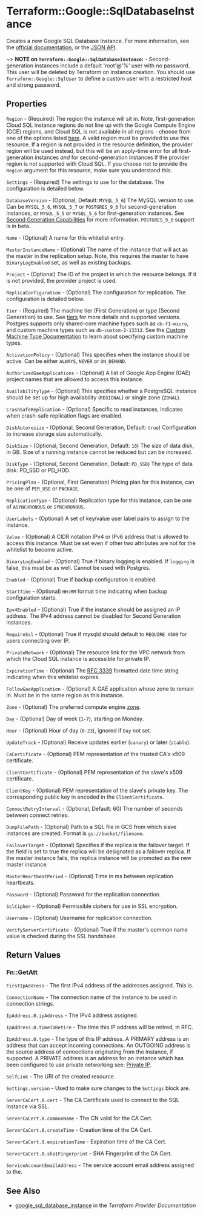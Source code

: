 # Terraform::Google::SqlDatabaseInstance

Creates a new Google SQL Database Instance. For more information, see the [official documentation](https://cloud.google.com/sql/),
or the [JSON API](https://cloud.google.com/sql/docs/admin-api/v1beta4/instances).

~> **NOTE on `Terraform::Google::SqlDatabaseInstance`:** - Second-generation instances include a
default 'root'@'%' user with no password. This user will be deleted by Terraform on
instance creation. You should use `Terraform::Google::SqlUser` to define a custom user with
a restricted host and strong password.

## Properties

`Region` - (Required) The region the instance will sit in. Note, first-generation Cloud SQL instance regions do not line up with the Google Compute Engine (GCE) regions, and Cloud SQL is not available in all regions - choose from one of the options listed [here](https://cloud.google.com/sql/docs/mysql/instance-locations). A valid region must be provided to use this resource. If a region is not provided in the resource definition, the provider region will be used instead, but this will be an apply-time error for all first-generation instances *and* for second-generation instances if the provider region is not supported with Cloud SQL. If you choose not to provide the `Region` argument for this resource, make sure you understand this.

`Settings` - (Required) The settings to use for the database. The configuration is detailed below.

`DatabaseVersion` - (Optional, Default: `MYSQL_5_6`) The MySQL version to use. Can be `MYSQL_5_6`, `MYSQL_5_7` or `POSTGRES_9_6` for second-generation instances, or `MYSQL_5_5` or `MYSQL_5_6` for first-generation instances. See [Second Generation Capabilities](https://cloud.google.com/sql/docs/1st-2nd-gen-differences) for more information. `POSTGRES_9_6` support is in beta.

`Name` - (Optional) A name for this whitelist entry.

`MasterInstanceName` - (Optional) The name of the instance that will act as the master in the replication setup. Note, this requires the master to have `BinaryLogEnabled` set, as well as existing backups.

`Project` - (Optional) The ID of the project in which the resource belongs. If it is not provided, the provider project is used.

`ReplicaConfiguration` - (Optional) The configuration for replication. The configuration is detailed below.

`Tier` - (Required) The machine tier (First Generation) or type (Second Generation) to use. See [tiers](https://cloud.google.com/sql/docs/admin-api/v1beta4/tiers) for more details and supported versions. Postgres supports only shared-core machine types such as `db-f1-micro`, and custom machine types such as `db-custom-2-13312`. See the [Custom Machine Type Documentation](https://cloud.google.com/compute/docs/instances/creating-instance-with-custom-machine-type#create) to learn about specifying custom machine types.

`ActivationPolicy` - (Optional) This specifies when the instance should be active. Can be either `ALWAYS`, `NEVER` or `ON_DEMAND`.

`AuthorizedGaeApplications` - (Optional) A list of Google App Engine (GAE) project names that are allowed to access this instance.

`AvailabilityType` - (Optional) This specifies whether a PostgreSQL instance should be set up for high availability (`REGIONAL`) or single zone (`ZONAL`).

`CrashSafeReplication` - (Optional) Specific to read instances, indicates when crash-safe replication flags are enabled.

`DiskAutoresize` - (Optional, Second Generation, Default: `true`) Configuration to increase storage size automatically.

`DiskSize` - (Optional, Second Generation, Default: `10`) The size of data disk, in GB. Size of a running instance cannot be reduced but can be increased.

`DiskType` - (Optional, Second Generation, Default: `PD_SSD`) The type of data disk: PD_SSD or PD_HDD.

`PricingPlan` - (Optional, First Generation) Pricing plan for this instance, can be one of `PER_USE` or `PACKAGE`.

`ReplicationType` - (Optional) Replication type for this instance, can be one of `ASYNCHRONOUS` or `SYNCHRONOUS`.

`UserLabels` - (Optional) A set of key/value user label pairs to assign to the instance.

`Value` - (Optional) A CIDR notation IPv4 or IPv6 address that is allowed to access this instance. Must be set even if other two attributes are not for the whitelist to become active.

`BinaryLogEnabled` - (Optional) True if binary logging is enabled. If `logging` is false, this must be as well. Cannot be used with Postgres.

`Enabled` - (Optional) True if backup configuration is enabled.

`StartTime` - (Optional) `HH:MM` format time indicating when backup configuration starts.

`Ipv4Enabled` - (Optional) True if the instance should be assigned an IP address. The IPv4 address cannot be disabled for Second Generation instances.

`RequireSsl` - (Optional) True if mysqld should default to `REQUIRE X509` for users connecting over IP.

`PrivateNetwork` - (Optional) The resource link for the VPC network from which the Cloud SQL instance is accessible for private IP.

`ExpirationTime` - (Optional) The [RFC 3339](https://tools.ietf.org/html/rfc3339) formatted date time string indicating when this whitelist expires.

`FollowGaeApplication` - (Optional) A GAE application whose zone to remain in. Must be in the same region as this instance.

`Zone` - (Optional) The preferred compute engine [zone](https://cloud.google.com/compute/docs/zones?hl=en).

`Day` - (Optional) Day of week (`1-7`), starting on Monday.

`Hour` - (Optional) Hour of day (`0-23`), ignored if `Day` not set.

`UpdateTrack` - (Optional) Receive updates earlier (`canary`) or later (`stable`).

`CaCertificate` - (Optional) PEM representation of the trusted CA's x509 certificate.

`ClientCertificate` - (Optional) PEM representation of the slave's x509 certificate.

`ClientKey` - (Optional) PEM representation of the slave's private key. The corresponding public key in encoded in the `ClientCertificate`.

`ConnectRetryInterval` - (Optional, Default: 60) The number of seconds between connect retries.

`DumpFilePath` - (Optional) Path to a SQL file in GCS from which slave instances are created. Format is `gs://bucket/filename`.

`FailoverTarget` - (Optional) Specifies if the replica is the failover target. If the field is set to true the replica will be designated as a failover replica. If the master instance fails, the replica instance will be promoted as the new master instance.

`MasterHeartbeatPeriod` - (Optional) Time in ms between replication heartbeats.

`Password` - (Optional) Password for the replication connection.

`SslCipher` - (Optional) Permissible ciphers for use in SSL encryption.

`Username` - (Optional) Username for replication connection.

`VerifyServerCertificate` - (Optional) True if the master's common name value is checked during the SSL handshake.


## Return Values

### Fn::GetAtt

`FirstIpAddress` - The first IPv4 address of the addresses assigned. This is.

`ConnectionName` - The connection name of the instance to be used in connection strings.

`IpAddress.0.ipAddress` - The IPv4 address assigned.

`IpAddress.0.timeToRetire` - The time this IP address will be retired, in RFC.

`IpAddress.0.type` - The type of this IP address. A PRIMARY address is an address that can accept incoming connections. An OUTGOING address is the source address of connections originating from the instance, if supported. A PRIVATE address is an address for an instance which has been configured to use private networking see: [Private IP](https://cloud.google.com/sql/docs/mysql/private-ip).

`SelfLink` - The URI of the created resource.

`Settings.version` - Used to make sure changes to the `Settings` block are.

`ServerCaCert.0.cert` - The CA Certificate used to connect to the SQL Instance via SSL.

`ServerCaCert.0.commonName` - The CN valid for the CA Cert.

`ServerCaCert.0.createTime` - Creation time of the CA Cert.

`ServerCaCert.0.expirationTime` - Expiration time of the CA Cert.

`ServerCaCert.0.sha1Fingerprint` - SHA Fingerprint of the CA Cert.

`ServiceAccountEmailAddress` - The service account email address assigned to the.

## See Also

* [google_sql_database_instance](https://www.terraform.io/docs/providers/google/r/sql_database_instance.html) in the _Terraform Provider Documentation_